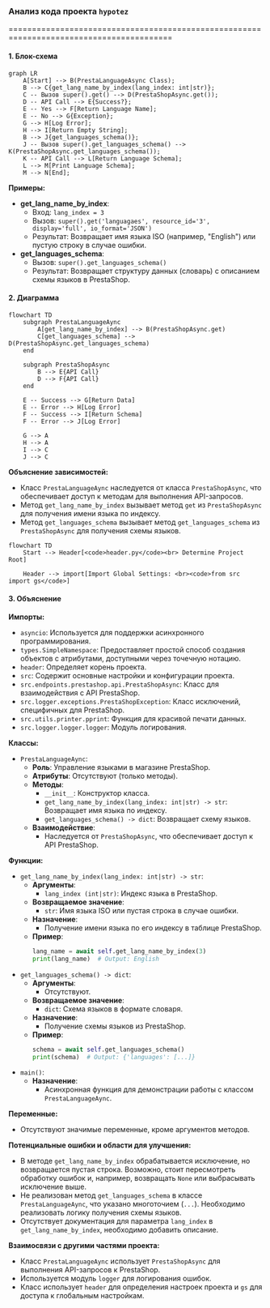 ### **Анализ кода проекта `hypotez`**

=========================================================================================

#### **1. Блок-схема**

```mermaid
graph LR
    A[Start] --> B(PrestaLanguageAsync Class);
    B --> C{get_lang_name_by_index(lang_index: int|str)};
    C -- Вызов super().get() --> D(PrestaShopAsync.get());
    D -- API Call --> E{Success?};
    E -- Yes --> F[Return Language Name];
    E -- No --> G{Exception};
    G --> H[Log Error];
    H --> I[Return Empty String];
    B --> J{get_languages_schema()};
    J -- Вызов super().get_languages_schema() --> K(PrestaShopAsync.get_languages_schema());
    K -- API Call --> L[Return Language Schema];
    L --> M[Print Language Schema];
    M --> N[End];
```

**Примеры:**

- **get_lang_name_by_index**:
  - Вход: `lang_index = 3`
  - Вызов: `super().get('languagaes', resource_id='3', display='full', io_format='JSON')`
  - Результат: Возвращает имя языка ISO (например, "English") или пустую строку в случае ошибки.
- **get_languages_schema**:
  - Вызов: `super().get_languages_schema()`
  - Результат: Возвращает структуру данных (словарь) с описанием схемы языков в PrestaShop.

#### **2. Диаграмма**

```mermaid
flowchart TD
    subgraph PrestaLanguageAync
        A[get_lang_name_by_index] --> B(PrestaShopAsync.get)
        C[get_languages_schema] --> D(PrestaShopAsync.get_languages_schema)
    end
    
    subgraph PrestaShopAsync
        B --> E{API Call}
        D --> F{API Call}
    end
    
    E -- Success --> G[Return Data]
    E -- Error --> H[Log Error]
    F -- Success --> I[Return Schema]
    F -- Error --> J[Log Error]
    
    G --> A
    H --> A
    I --> C
    J --> C
```

**Объяснение зависимостей:**

- Класс `PrestaLanguageAync` наследуется от класса `PrestaShopAsync`, что обеспечивает доступ к методам для выполнения API-запросов.
- Метод `get_lang_name_by_index` вызывает метод `get` из `PrestaShopAsync` для получения имени языка по индексу.
- Метод `get_languages_schema` вызывает метод `get_languages_schema` из `PrestaShopAsync` для получения схемы языков.

```mermaid
flowchart TD
    Start --> Header[<code>header.py</code><br> Determine Project Root]

    Header --> import[Import Global Settings: <br><code>from src import gs</code>] 
```

#### **3. Объяснение**

**Импорты:**

- `asyncio`: Используется для поддержки асинхронного программирования.
- `types.SimpleNamespace`: Предоставляет простой способ создания объектов с атрибутами, доступными через точечную нотацию.
- `header`: Определяет корень проекта.
- `src`: Содержит основные настройки и конфигурации проекта.
- `src.endpoints.prestashop.api.PrestaShopAsync`: Класс для взаимодействия с API PrestaShop.
- `src.logger.exceptions.PrestaShopException`: Класс исключений, специфичных для PrestaShop.
- `src.utils.printer.pprint`: Функция для красивой печати данных.
- `src.logger.logger.logger`: Модуль логирования.

**Классы:**

- `PrestaLanguageAync`:
  - **Роль**: Управление языками в магазине PrestaShop.
  - **Атрибуты**: Отсутствуют (только методы).
  - **Методы**:
    - `__init__`: Конструктор класса.
    - `get_lang_name_by_index(lang_index: int|str) -> str`: Возвращает имя языка по индексу.
    - `get_languages_schema() -> dict`: Возвращает схему языков.
  - **Взаимодействие**:
    - Наследуется от `PrestaShopAsync`, что обеспечивает доступ к API PrestaShop.

**Функции:**

- `get_lang_name_by_index(lang_index: int|str) -> str`:
  - **Аргументы**:
    - `lang_index (int|str)`: Индекс языка в PrestaShop.
  - **Возвращаемое значение**:
    - `str`: Имя языка ISO или пустая строка в случае ошибки.
  - **Назначение**:
    - Получение имени языка по его индексу в таблице PrestaShop.
  - **Пример**:
    ```python
    lang_name = await self.get_lang_name_by_index(3)
    print(lang_name)  # Output: English
    ```
- `get_languages_schema() -> dict`:
  - **Аргументы**:
    - Отсутствуют.
  - **Возвращаемое значение**:
    - `dict`: Схема языков в формате словаря.
  - **Назначение**:
    - Получение схемы языков из PrestaShop.
  - **Пример**:
    ```python
    schema = await self.get_languages_schema()
    print(schema)  # Output: {'languages': [...]}
    ```
- `main()`:
  - **Назначение**:
    - Асинхронная функция для демонстрации работы с классом `PrestaLanguageAync`.

**Переменные:**

- Отсутствуют значимые переменные, кроме аргументов методов.

**Потенциальные ошибки и области для улучшения:**

- В методе `get_lang_name_by_index` обрабатывается исключение, но возвращается пустая строка. Возможно, стоит пересмотреть обработку ошибок и, например, возвращать `None` или выбрасывать исключение выше.
- Не реализован метод `get_languages_schema` в классе `PrestaLanguageAync`, что указано многоточием (`...`). Необходимо реализовать логику получения схемы языков.
- Отсутствует документация для параметра `lang_index` в `get_lang_name_by_index`, необходимо добавить описание.

**Взаимосвязи с другими частями проекта:**

- Класс `PrestaLanguageAync` использует `PrestaShopAsync` для выполнения API-запросов к PrestaShop.
- Используется модуль `logger` для логирования ошибок.
- Класс использует `header` для определения настроек проекта и `gs` для доступа к глобальным настройкам.